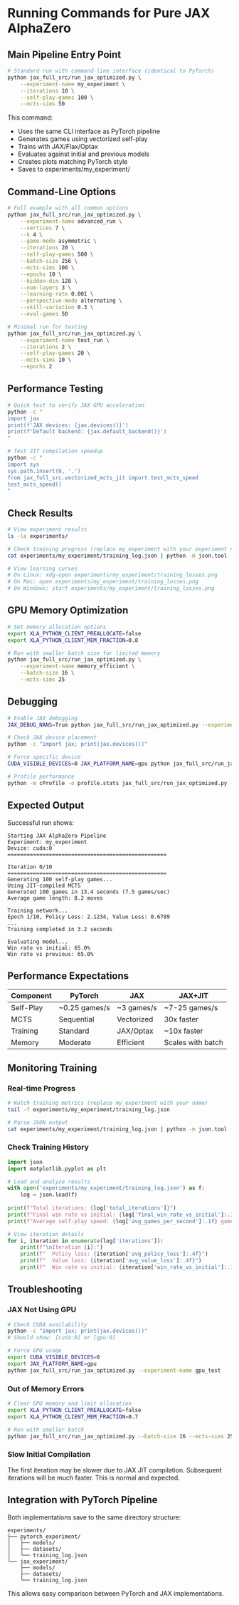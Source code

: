 # Running Commands for Pure JAX AlphaZero

## Main Pipeline Entry Point

```bash
# Standard run with command-line interface (identical to PyTorch)
python jax_full_src/run_jax_optimized.py \
    --experiment-name my_experiment \
    --iterations 10 \
    --self-play-games 100 \
    --mcts-sims 50
```

This command:
- Uses the same CLI interface as PyTorch pipeline
- Generates games using vectorized self-play
- Trains with JAX/Flax/Optax
- Evaluates against initial and previous models
- Creates plots matching PyTorch style
- Saves to experiments/my_experiment/

## Command-Line Options

```bash
# Full example with all common options
python jax_full_src/run_jax_optimized.py \
    --experiment-name advanced_run \
    --vertices 7 \
    --k 4 \
    --game-mode asymmetric \
    --iterations 20 \
    --self-play-games 500 \
    --batch-size 256 \
    --mcts-sims 100 \
    --epochs 10 \
    --hidden-dim 128 \
    --num-layers 3 \
    --learning-rate 0.001 \
    --perspective-mode alternating \
    --skill-variation 0.3 \
    --eval-games 50

# Minimal run for testing
python jax_full_src/run_jax_optimized.py \
    --experiment-name test_run \
    --iterations 2 \
    --self-play-games 20 \
    --mcts-sims 10 \
    --epochs 2
```

## Performance Testing

```bash
# Quick test to verify JAX GPU acceleration
python -c "
import jax
print(f'JAX devices: {jax.devices()}')
print(f'Default backend: {jax.default_backend()}')
"

# Test JIT compilation speedup
python -c "
import sys
sys.path.insert(0, '.')
from jax_full_src.vectorized_mcts_jit import test_mcts_speed
test_mcts_speed()
"
```

## Check Results

```bash
# View experiment results
ls -la experiments/

# Check training progress (replace my_experiment with your experiment name)
cat experiments/my_experiment/training_log.json | python -m json.tool

# View learning curves
# On Linux: xdg-open experiments/my_experiment/training_losses.png
# On Mac: open experiments/my_experiment/training_losses.png
# On Windows: start experiments/my_experiment/training_losses.png
```

## GPU Memory Optimization

```bash
# Set memory allocation options
export XLA_PYTHON_CLIENT_PREALLOCATE=false
export XLA_PYTHON_CLIENT_MEM_FRACTION=0.8

# Run with smaller batch size for limited memory
python jax_full_src/run_jax_optimized.py \
    --experiment-name memory_efficient \
    --batch-size 16 \
    --mcts-sims 25
```

## Debugging

```bash
# Enable JAX debugging
JAX_DEBUG_NANS=True python jax_full_src/run_jax_optimized.py --experiment-name debug_run

# Check JAX device placement
python -c "import jax; print(jax.devices())"

# Force specific device
CUDA_VISIBLE_DEVICES=0 JAX_PLATFORM_NAME=gpu python jax_full_src/run_jax_optimized.py

# Profile performance
python -m cProfile -o profile.stats jax_full_src/run_jax_optimized.py --iterations 1
```

## Expected Output

Successful run shows:
```
Starting JAX AlphaZero Pipeline
Experiment: my_experiment
Device: cuda:0
==================================================

Iteration 0/10
==================================================
Generating 100 self-play games...
Using JIT-compiled MCTS
Generated 100 games in 13.4 seconds (7.5 games/sec)
Average game length: 8.2 moves

Training network...
Epoch 1/10, Policy Loss: 2.1234, Value Loss: 0.6789
...
Training completed in 3.2 seconds

Evaluating model...
Win rate vs initial: 65.0%
Win rate vs previous: 65.0%
```

## Performance Expectations

| Component | PyTorch | JAX | JAX+JIT |
|-----------|---------|-----|---------|
| Self-Play | ~0.25 games/s | ~3 games/s | ~7-25 games/s |
| MCTS | Sequential | Vectorized | 30x faster |
| Training | Standard | JAX/Optax | ~10x faster |
| Memory | Moderate | Efficient | Scales with batch |

## Monitoring Training

### Real-time Progress
```bash
# Watch training metrics (replace my_experiment with your name)
tail -f experiments/my_experiment/training_log.json

# Parse JSON output
cat experiments/my_experiment/training_log.json | python -m json.tool | tail -20
```

### Check Training History
```python
import json
import matplotlib.pyplot as plt

# Load and analyze results
with open('experiments/my_experiment/training_log.json') as f:
    log = json.load(f)
    
print(f"Total iterations: {log['total_iterations']}")
print(f"Final win rate vs initial: {log['final_win_rate_vs_initial']:.1%}")
print(f"Average self-play speed: {log['avg_games_per_second']:.1f} games/sec")

# View iteration details
for i, iteration in enumerate(log['iterations']):
    print(f"\nIteration {i}:")
    print(f"  Policy loss: {iteration['avg_policy_loss']:.4f}")
    print(f"  Value loss: {iteration['avg_value_loss']:.4f}")
    print(f"  Win rate vs initial: {iteration['win_rate_vs_initial']:.1%}")
```

## Troubleshooting

### JAX Not Using GPU
```bash
# Check CUDA availability
python -c "import jax; print(jax.devices())"
# Should show: [cuda:0] or [gpu:0]

# Force GPU usage
export CUDA_VISIBLE_DEVICES=0
export JAX_PLATFORM_NAME=gpu
python jax_full_src/run_jax_optimized.py --experiment-name gpu_test
```

### Out of Memory Errors
```bash
# Clear GPU memory and limit allocation
export XLA_PYTHON_CLIENT_PREALLOCATE=false
export XLA_PYTHON_CLIENT_MEM_FRACTION=0.7

# Run with smaller batch
python jax_full_src/run_jax_optimized.py --batch-size 16 --mcts-sims 25
```

### Slow Initial Compilation
The first iteration may be slower due to JAX JIT compilation. Subsequent iterations will be much faster. This is normal and expected.

## Integration with PyTorch Pipeline

Both implementations save to the same directory structure:
```
experiments/
├── pytorch_experiment/
│   ├── models/
│   ├── datasets/
│   └── training_log.json
└── jax_experiment/
    ├── models/
    ├── datasets/
    └── training_log.json
```

This allows easy comparison between PyTorch and JAX implementations.